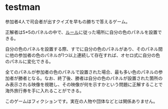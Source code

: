 # testman

参加者4人で司会者が出すクイズを早もの勝ちで答えるゲーム。

正解者は5*5のパネルの中で、[ルール](https://ja.wikipedia.org/wiki/%E3%83%91%E3%83%8D%E3%83%AB%E3%82%AF%E3%82%A4%E3%82%BA_%E3%82%A2%E3%82%BF%E3%83%83%E3%82%AF25#%E3%83%AB%E3%83%BC%E3%83%AB)に従った場所に自分の色のパネルを設置できる。

自分の色のパネルを設置する際、すでに自分の色のパネルがあり、そのパネル間に他の参加者の色のパネルが1つ以上連続して存在すれば、オセロ式に自分の色のパネルに変化できる。

全てのパネルが参加者の色のパネルで設置された場合、最も多い色のパネルの参加者が勝者となる。なお、終了後、勝者は自分の色のパネルが設置された箇所のみ表示される映像を視聴し、その映像が何を示すかという問題に正解することで海外旅行券を手に入れることができる。

このゲームはフィクションです。実在の人物や団体などとは関係ありません。